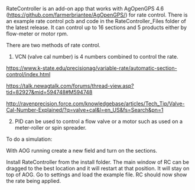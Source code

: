 RateController is an add-on app that works with AgOpenGPS 4.6 (https://github.com/farmerbriantee/AgOpenGPS/) for rate control. There is an example rate control pcb and code in the RateController_Files folder of the latest release. It can control up to 16 sections and 5 products either by flow-meter or motor rpm.

There are two methods of rate control.
1. VCN (valve cal number) is 4 numbers combined to control the rate.

https://www.k-state.edu/precisionag/variable-rate/automatic-section-control/index.html

https://talk.newagtalk.com/forums/thread-view.asp?tid=82927&mid=594748#M594748

http://ravenprecision.force.com/knowledgebase/articles/Tech_Tip/Valve-Cal-Number-Explained/?q=valve+cal&l=en_US&fs=Search&pn=1


2. PID can be used to control a flow valve or a motor such as used on a meter-roller or spin spreader.


To do a simulation:

With AOG running create a new field and turn on the sections.

Install RateController from the install folder. The main window of RC can be dragged to the best location and it will restart at that position. It will stay on top of AOG. Go to settings and load the example file. RC should now show the rate being applied.
